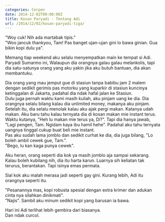 ```yaml
---
categories: Cerpen
date: 2014-12-02T00:00:00Z
title: Kosan Paryadi - Tentang Adi
url: /2014/12/02/kosan-paryadi-tiga/
---
```


"Woy cuk! Nih ada martabak tipis."  
"Woo jancuk thankyou, Tam! Pas banget ujan-ujan gini lo bawa ginian. Gua bikin kopi dulu ya".  

Memang tiap weekend aku selalu menyempatkan main ke tempat si Adi. Paryadi Sumarmo ini, Walaupun dia orangnya galau galau melankolis, tapi dia satu-satunya orang yang aku yakin jika aku butuh bantuan, dia akan membantuku.  

Dia orang yang mau jemput gue di stasiun tanpa babibu jam 2 malem dengan sedikit gerimis pas motorku yang kuparkir di stasiun kuncinya ketinggalan di Jakarta, padahal dia ndak hafal jalan ke Stasiun.  
Dulu juga pernah waktu kami masih kuliah, aku pinjam uang ke dia. Dia orangnya selalu bilang kalau dia unlimited money, makanya aku pinjam. Setelah itu, dia selalu menolak kalau aku ajak pergi makan. Katanya udah makan. Aku baru tahu kalau ternyata dia di kosan makan mie instant terus. Waktu kutanya, 
"Heh lu makan mie terus ya, Di?". Tapi dia hanya jawab, "Lagi pengen, Tam. Ngidam kaya ibu hamil hehe". Padahal aku tahu ternyata uangnya tinggal cukup buat beli mie instant.  
Pas aku sudah lama jomblo dan sedikit curhat ke dia, dia juga bilang, 
"Lo boleh ambil cewek gue, Tam.".  
"Bego, lu kan kaga punya cewek".

Aku heran, orang seperti dia kok ya masih jomblo aja sampai sekarang. Kalau boleh kubilang nih, dia itu harta karun. Luarnya sih keliatan tak terurus, berantakan. Tapi isinya emas permata.

Sial kok aku malah merasa jadi seperti gay gini. Kurang lebih, Adi itu orangnya seperti itu.

"Pesanannya mas, kopi robusta spesial dengan extra krimer dan adukan cinta nya silahkan dinikmati".  
"Najis". Sambil aku minum sedikit kopi yang barusan ia bawa.

Hari ini Adi terlihat lebih gembira dari biasanya.  
Dan ndak curcol.